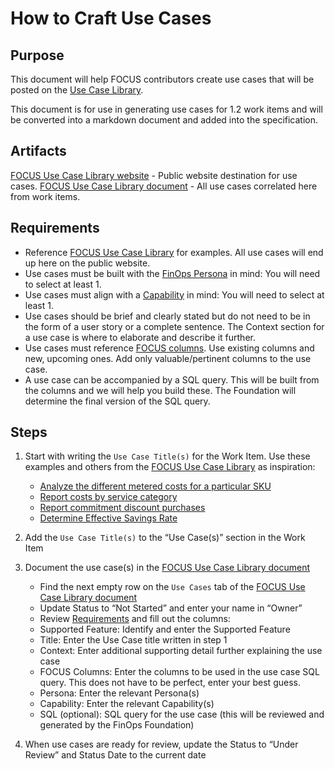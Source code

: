 # How to Craft Use Cases

## Purpose
This document will help FOCUS contributors create use cases that will be posted on the [Use Case Library](https://focus.finops.org/use-cases/).


This document is for use in generating use cases for 1.2 work items and will be converted into a markdown document and added into the specification.


## Artifacts
[FOCUS Use Case Library website](https://focus.finops.org/use-cases/) - Public website destination for use cases.
[FOCUS Use Case Library document](https://docs.google.com/spreadsheets/d/1y5zeLZXLaEwK9Y9MT3khAHOy2c2hpnSrx4YCutZCQ0A/edit?gid=1245179866#gid=1245179866) - All use cases correlated here from work items.


## Requirements
* Reference [FOCUS Use Case Library](https://focus.finops.org/use-cases/) for examples.  All use cases will end up here on the public website.
* Use cases must be built with the [FinOps Persona](https://www.finops.org/framework/personas/) in mind: You will need to select at least 1.
* Use cases must align with a [Capability](https://www.finops.org/framework/personas/) in mind:  You will need to select at least 1.
* Use cases should be brief and clearly stated but do not need to be in the form of a user story or a complete sentence.  The Context section for a use case is where to elaborate and describe it further.
* Use cases must reference [FOCUS columns](https://focus.finops.org/focus-columns/).  Use existing columns and new, upcoming ones.  Add only valuable/pertinent columns to the use case.
* A use case can be accompanied by a SQL query.  This will be built from the columns and we will help you build these.  The Foundation will determine the final version of the SQL query.

## Steps

1. Start with writing the `Use Case Title(s)` for the Work Item.  Use these examples and others from the [FOCUS Use Case Library](https://focus.finops.org/use-cases/) as inspiration:
    * [Analyze the different metered costs for a particular SKU](https://focus.finops.org/use-cases/#modal-column-17972)
    * [Report costs by service category](https://focus.finops.org/use-cases/#modal-column-14650)
    * [Report commitment discount purchases](https://focus.finops.org/use-cases/#modal-column-14638)
    * [Determine Effective Savings Rate](https://focus.finops.org/use-cases/#modal-column-14600)

2. Add the `Use Case Title(s)` to the “Use Case(s)” section in the Work Item

3. Document the use case(s) in the [FOCUS Use Case Library document](https://docs.google.com/spreadsheets/d/1y5zeLZXLaEwK9Y9MT3khAHOy2c2hpnSrx4YCutZCQ0A/edit?gid=1245179866#gid=1245179866)
    * Find the next empty row on the `Use Cases` tab of the [FOCUS Use Case Library document](https://docs.google.com/spreadsheets/d/1y5zeLZXLaEwK9Y9MT3khAHOy2c2hpnSrx4YCutZCQ0A/edit?gid=1245179866#gid=1245179866)
    * Update Status to “Not Started” and enter your name in “Owner”
    * Review [Requirements](#requirements) and fill out the columns:
    * Supported Feature: Identify and enter the Supported Feature
    * Title: Enter the Use Case title written in step 1
    * Context: Enter additional supporting detail further explaining the use case
    * FOCUS Columns: Enter the columns to be used in the use case SQL query.  This does not have to be perfect, enter your best guess.
    * Persona: Enter the relevant Persona(s)
    * Capability: Enter the relevant Capability(s)
    * SQL (optional): SQL query for the use case (this will be reviewed and generated by the FinOps Foundation)
4. When use cases are ready for review, update the Status to “Under Review” and Status Date to the current date


